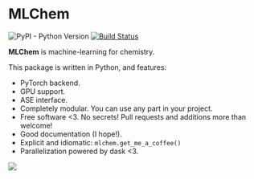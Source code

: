 MLChem
===========

![PyPI - Python Version](https://img.shields.io/pypi/pyversions/mlchem.svg)
[![Build Status](https://travis-ci.com/muammar/mlchem.svg?branch=master)](https://travis-ci.com/muammar/mlchem)



**MLChem** is machine-learning for chemistry.

This package is written in Python, and features:

- PyTorch backend.
- GPU support.
- ASE interface.
- Completely modular. You can use any part in your project.
- Free software <3. No secrets! Pull requests and additions more than welcome!
- Good documentation (I hope!).
- Explicit and idiomatic: `mlchem.get_me_a_coffee()`
- Parallelization powered by dask <3.

![](https://raw.githubusercontent.com/muammar/mlchem/master/docs/source/_static/dask_dashboard.png)
